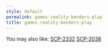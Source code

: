 ```yaml
---
style: default
permalink: games-reality-benders-play
title: games-reality-benders-play
---
```

You may also like:
[SCP-2332](http://scp-wiki.net/scp-2332)
[SCP-2038](http://scp-wiki.net/scp-2038)